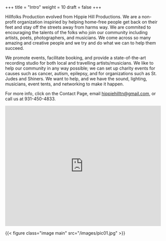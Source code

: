 +++
title = "Intro"
weight = 10
draft = false
+++

Hillfolks Production evolved from Hippie Hill Productions.  We are a non-profit 
organization inspiried by helping home-free people get back on their feet
and stay off the streets away from harms way.  We are commited to encouraging the
talents of the folks who join our community including artists, poets, photographers,
and musicians.  We come across so many amazing and creative people and we try and
do what we can to help them succeed.

We promote events, facilitate booking, and provide a state-of-the-art recording
studio for both local and travelling artists/musicians.  We like to help our
community in any way possible; we can set up charity events for causes such as
cancer, autism, epilepsy, and for organizations such as St. Judes and Shiners. 
We want to help, and we have the sound, lighting, musicians, event tents, and
networking to make it happen.

For more info, click on the Contact Page, email <hippiehilltn@gmail.com>, or call
us at 931-450-4833.

<iframe width="100%" height="390px" src="https://www.youtube.com/embed/9ykQeaTUCwM" frameborder="0" allow="autoplay; encrypted-media" allowfullscreen></iframe>

{{< figure class="image main" src="/images/pic01.jpg" >}}

